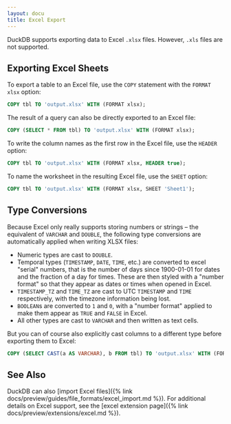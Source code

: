 ```yaml
---
layout: docu
title: Excel Export
---
```


DuckDB supports exporting data to Excel `.xlsx` files. However, `.xls` files are not supported.

## Exporting Excel Sheets

To export a table to an Excel file, use the `COPY` statement with the `FORMAT xlsx` option:

```sql
COPY tbl TO 'output.xlsx' WITH (FORMAT xlsx);
```

The result of a query can also be directly exported to an Excel file:

```sql
COPY (SELECT * FROM tbl) TO 'output.xlsx' WITH (FORMAT xlsx);
```

To write the column names as the first row in the Excel file, use the `HEADER` option:

```sql
COPY tbl TO 'output.xlsx' WITH (FORMAT xlsx, HEADER true);
```

To name the worksheet in the resulting Excel file, use the `SHEET` option:

```sql
COPY tbl TO 'output.xlsx' WITH (FORMAT xlsx, SHEET 'Sheet1');
```

## Type Conversions

Because Excel only really supports storing numbers or strings – the equivalent of `VARCHAR` and `DOUBLE`, the following type conversions are automatically applied when writing XLSX files:

* Numeric types are cast to `DOUBLE`.
* Temporal types (`TIMESTAMP`, `DATE`, `TIME`, etc.) are converted to excel "serial" numbers, that is the number of days since 1900-01-01 for dates and the fraction of a day for times. These are then styled with a "number format" so that they appear as dates or times when opened in Excel.
* `TIMESTAMP_TZ` and `TIME_TZ` are cast to UTC `TIMESTAMP` and `TIME` respectively, with the timezone information being lost.
* `BOOLEAN`s are converted to `1` and `0`, with a "number format" applied to make them appear as `TRUE` and `FALSE` in Excel.
* All other types are cast to `VARCHAR` and then written as text cells.

But you can of course also explicitly cast columns to a different type before exporting them to Excel:

```sql
COPY (SELECT CAST(a AS VARCHAR), b FROM tbl) TO 'output.xlsx' WITH (FORMAT xlsx);
```

## See Also

DuckDB can also [import Excel files]({% link docs/preview/guides/file_formats/excel_import.md %}).
For additional details on Excel support, see the [excel extension page]({% link docs/preview/extensions/excel.md %}).
